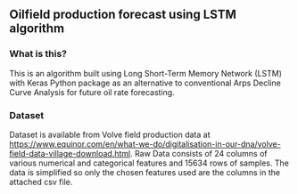 ## Oilfield production forecast using LSTM algorithm

### What is this?

This is an algorithm built using Long Short-Term Memory Network (LSTM) with Keras Python package as an alternative to conventional Arps Decline Curve Analysis for future oil rate forecasting.

### Dataset
Dataset is available  from Volve field production data at https://www.equinor.com/en/what-we-do/digitalisation-in-our-dna/volve-field-data-village-download.html.
Raw Data consists of 24 columns of various numerical and categorical features and 15634 rows of samples. The data is simplified so only the chosen features used are the columns in the attached csv file.
